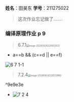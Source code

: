 **姓名**：田昊东 **学号**：211275022

> 这次作业忘记做了.......

### 编译原理作业 p 9

> 6.7.1<img src="https://thdlrt.oss-cn-beijing.aliyuncs.com/image-20240424224502432.png" alt="image-20240424224502432" style="zoom: 50%;" />

- a\==b && (c\==d || e\==f)

![6 7 1-1](https://thdlrt.oss-cn-beijing.aliyuncs.com/1387a7ec-2b2a-11e3-8f3b-a91b7bc31c23.gif)

> 7.2.4<img src="https://thdlrt.oss-cn-beijing.aliyuncs.com/image-20240424224533980.png" alt="image-20240424224533980" style="zoom:50%;" />

^9e9e3e

- ![7 2 4](https://thdlrt.oss-cn-beijing.aliyuncs.com/836d0550-2ca8-11e3-923d-757450951b13.gif)

